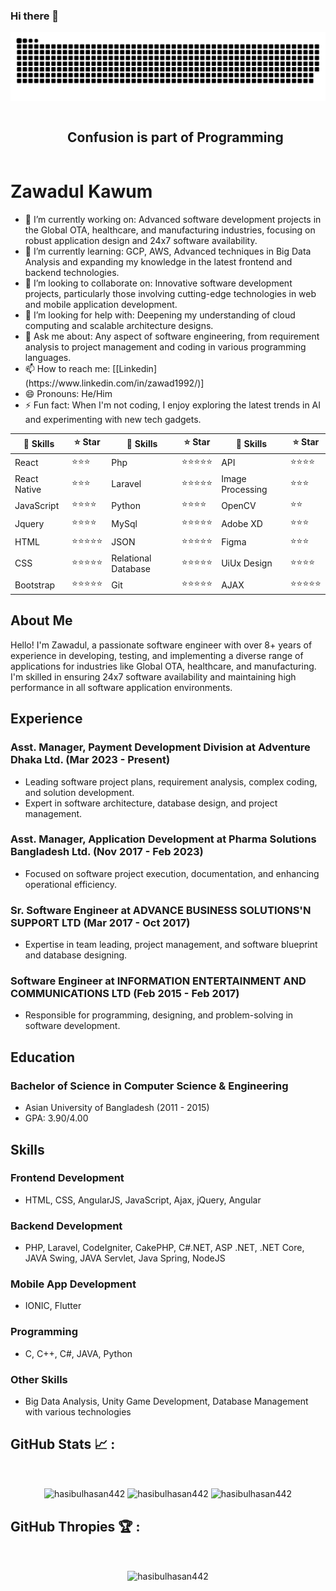 ### Hi there 👋

<!--- snake -->
<div align="center">
  <img  src="https://github.com/1999AZZAR/1999AZZAR/blob/main/resources/img/grid-snake.svg"
       alt="snake" /></a>
</div>


<!--h2 without bottom border-->
<div id="user-content-toc">
  <ul align="center">
    <summary><h2 style="display: inline-block">Confusion is part of Programming</h2></summary>
  </ul>
</div>

# Zawadul Kawum 

 
<div align="left">
    <ul>
        <li> 🔭 I’m currently working on: Advanced software development projects in the Global OTA, healthcare, and manufacturing industries, focusing on robust application design and 24x7 software availability. </li>
        <li> 🌱 I’m currently learning: GCP, AWS, Advanced techniques in Big Data Analysis and expanding my knowledge in the latest frontend and backend technologies. </li>
        <li> 👯 I’m looking to collaborate on: Innovative software development projects, particularly those involving cutting-edge technologies in web and mobile application development. </li>
        <li> 🤔 I’m looking for help with: Deepening my understanding of cloud computing and scalable architecture designs. </li>
        <li> 💬 Ask me about: Any aspect of software engineering, from requirement analysis to project management and coding in various programming languages. </li>
        <li> 📫 How to reach me: [[Linkedin](https://www.linkedin.com/in/zawad1992/)] </li>
        <li> 😄 Pronouns: He/Him </li>
        <li> ⚡ Fun fact: When I'm not coding, I enjoy exploring the latest trends in AI and experimenting with new tech gadgets. </li>
    </ul>
</div>
<div align="center">
    <table>
        <thead>
            <tr>
                <th>🔎 Skills</th>
                <th>⭐ Star</th>
                <th>🔎 Skills</th>
                <th>⭐ Star</th>
                <th>🔎 Skills</th>
                <th>⭐ Star</th>
            </tr>
        </thead>
        <tbody>
            <tr>
                <td>React</td>
                <td>⭐⭐⭐</td>
                <td>Php</td>
                <td>⭐⭐⭐⭐⭐</td>
                <td>API</td>
                <td>⭐⭐⭐⭐</td>
            <tr>
            <tr>
                <td>React Native</td>
                <td>⭐⭐⭐</td>
                <td>Laravel</td>
                <td>⭐⭐⭐⭐⭐</td>
                <td>Image Processing </td>
                <td>⭐⭐⭐</td>
            <tr>
            <tr>
                <td>JavaScript</td>
                <td>⭐⭐⭐⭐</td>
                <td>Python</td>
                <td>⭐⭐⭐⭐</td>
                <td>OpenCV </td>
                <td>⭐⭐</td>
            <tr>
            <tr>
                <td>Jquery</td>
                <td>⭐⭐⭐⭐</td>
                <td>MySql</td>
                <td>⭐⭐⭐⭐⭐</td>
                <td>Adobe XD </td>
                <td>⭐⭐⭐</td>
            <tr>
            <tr>
                <td>HTML</td>
                <td>⭐⭐⭐⭐⭐</td>
                <td>JSON</td>
                <td>⭐⭐⭐⭐⭐</td>
                <td>Figma </td>
                <td>⭐⭐⭐</td>
            <tr>
            <tr>
                <td>CSS</td>
                <td>⭐⭐⭐⭐⭐</td>
                <td>Relational Database</td>
                <td>⭐⭐⭐⭐⭐</td>
                <td>UiUx Design </td>
                <td>⭐⭐⭐⭐</td>
            <tr>
            <tr>
                <td>Bootstrap</td>
                <td>⭐⭐⭐⭐⭐</td>
                <td>Git</td>
                <td>⭐⭐⭐⭐⭐</td>
                <td>AJAX </td>
                <td>⭐⭐⭐⭐⭐</td>
            <tr>
        </tbody>
    </table>
</div>

## About Me
Hello! I'm Zawadul, a passionate software engineer with over 8+ years of experience in developing, testing, and implementing a diverse range of applications for industries like Global OTA, healthcare, and manufacturing. I'm skilled in ensuring 24x7 software availability and maintaining high performance in all software application environments. 

## Experience 
### Asst. Manager, Payment Development Division at Adventure Dhaka Ltd. (Mar 2023 - Present) 
- Leading software project plans, requirement analysis, complex coding, and solution development. 
- Expert in software architecture, database design, and project management. 

### Asst. Manager, Application Development at Pharma Solutions Bangladesh Ltd. (Nov 2017 - Feb 2023) 
- Focused on software project execution, documentation, and enhancing operational efficiency. 

### Sr. Software Engineer at ADVANCE BUSINESS SOLUTIONS'N SUPPORT LTD (Mar 2017 - Oct 2017) 
- Expertise in team leading, project management, and software blueprint and database designing. 

### Software Engineer at INFORMATION ENTERTAINMENT AND COMMUNICATIONS LTD (Feb 2015 - Feb 2017) 
- Responsible for programming, designing, and problem-solving in software development. 

## Education 
### Bachelor of Science in Computer Science & Engineering 
- Asian University of Bangladesh (2011 - 2015) 
- GPA: 3.90/4.00 

## Skills 
### Frontend Development 
- HTML, CSS, AngularJS, JavaScript, Ajax, jQuery, Angular 

### Backend Development 
- PHP, Laravel, CodeIgniter, CakePHP, C#.NET, ASP .NET, .NET Core, JAVA Swing, JAVA Servlet, Java Spring, NodeJS 

### Mobile App Development 
- IONIC, Flutter 

### Programming 
- C, C++, C#, JAVA, Python 

### Other Skills 
- Big Data Analysis, Unity Game Development, Database Management with various technologies 

## GitHub Stats 📈 : 
<br>
<p align="center">
    <img align="center" src="https://github-readme-stats.vercel.app/api?username=zawad1992&show_icons=true&count_private=true" alt="hasibulhasan442" width="280" />
    <img align="center" src="https://github-readme-streak-stats.herokuapp.com/?user=zawad1992" alt="hasibulhasan442" width="280" />
    <img align="center" src="https://github-readme-stats.vercel.app/api/top-langs?username=zawad1992&show_icons=true&locale=en&layout=compact" alt="hasibulhasan442" width="260" />
</p>

## GitHub Thropies 🏆 :
<br>
<p align="center">
    <img align="center" src="https://github-profile-trophy.vercel.app/?username=zawad1992" alt="hasibulhasan442" width="400" />
</p>

<!--
**zawad1992/zawad1992** is a ✨ _special_ ✨ repository because its `README.md` (this file) appears on your GitHub profile.

Here are some ideas to get you started:

- 🔭 I’m currently working on ...
- 🌱 I’m currently learning ...
- 👯 I’m looking to collaborate on ...
- 🤔 I’m looking for help with ...
- 💬 Ask me about ...
- 📫 How to reach me: ...
- 😄 Pronouns: ...
- ⚡ Fun fact: ...
-->
